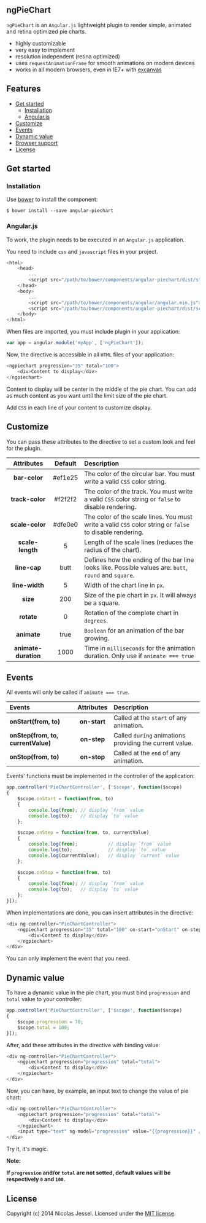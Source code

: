 ## ngPieChart

`ngPieChart` is an `Angular.js` lightweight plugin to render simple, animated and retina optimized pie charts.

* highly customizable
* very easy to implement
* resolution independent (retina optimized)
* uses `requestAnimationFrame` for smooth animations on modern devices
* works in all modern browsers, even in IE7+ with [excanvas](https://code.google.com/p/explorercanvas/wiki/Instructions)

## Features

* [Get started](#get-started)
    * [Installation](#installation)
    * [Angular.js](#angularjs)
* [Customize](#customize)
* [Events](#events)
* [Dynamic value](#dynamic-value)
* [Browser support](#browser-support)
* [License](#license)

## Get started

### Installation

Use [bower](http://www.bower.io) to install the component:

```
$ bower install --save angular-piechart
```

### Angular.js

To work, the plugin needs to be executed in an `Angular.js` application.

You need to include `css` and `javascript` files in your project.

```javascript
<html>
    <head>
        ...
        <script src="/path/to/bower/components/angular-piechart/dist/styles/angular-piechart.min.css"></script>
    </head>
    <body>
        ...
        <script src="/path/to/bower/components/angular/angular.min.js"></script>
        <script src="/path/to/bower/components/angular-piechart/dist/scripts/angular-piechart.min.js"></script>
    </body>
</html>
```

When files are imported, you must include plugin in your application:

```javascript
var app = angular.module('myApp', ['ngPieChart']);
```

Now, the directive is accessible in all `HTML` files of your application:

```javascript
<ngpiechart progression="35" total="100">
    <div>Content to display</div>
</ngpiechart>
```

Content to display will be center in the middle of the pie chart. You can add as much content as you want until the limit size of the pie chart.

Add `CSS` in each line of your content to customize display.

## Customize

You can pass these attributes to the directive to set a custom look and feel for the plugin.

| Attributes                  | Default       | Description
|:---------------------------:|:-------------:|:--------------
| **bar-color** | #ef1e25 | The color of the circular bar. You must write a valid `CSS` color string.
| **track-color** | #f2f2f2 | The color of the track. You must write a valid `CSS` color string or `false` to disable rendering.
| **scale-color** | #dfe0e0 | The color of the scale lines. You must write a valid `CSS` color string or `false` to disable rendering.
| **scale-length** | 5 | Length of the scale lines (reduces the radius of the chart).
| **line-cap** | butt | Defines how the ending of the bar line looks like. Possible values are: `butt`, `round` and `square`.
| **line-width** | 5 | Width of the chart line in `px`.
| **size** | 200 | Size of the pie chart in `px`. It will always be a square.
| **rotate** | 0 | Rotation of the complete chart in `degrees`.
| **animate** | true | `Boolean` for an animation of the bar growing.
| **animate-duration** | 1000 | Time in `milliseconds` for the animation duration. Only use if `animate === true`

## Events

All events will only be called if `animate === true`.

| Events                     | Attributes    | Description
|:---------------------------|:-------------:|:------------
| **onStart(from, to)** | **on-start** | Called at the `start` of any animation.
| **onStep(from, to, currentValue)** | **on-step** | Called `during` animations providing the current value.
| **onStop(from, to)** | **on-stop** | Called at the `end` of any animation.

Events' functions must be implemented in the controller of the application:

```javascript
app.controller('PieChartController', ['$scope', function($scope)
{
    $scope.onStart = function(from, to)
    {
        console.log(from); // display `from` value
        console.log(to);   // display `to` value
    };

    $scope.onStep = function(from, to, currentValue)
    {
        console.log(from);           // display `from` value
        console.log(to);             // display `to` value
        console.log(currentValue);   // display `current` value
    };

    $scope.onStop = function(from, to)
    {
        console.log(from); // display `from` value
        console.log(to);   // display `to` value
    };
}]);
```

When implementations are done, you can insert attributes in the directive:

```javascript
<div ng-controller="PieChartController">
    <ngpiechart progression="35" total="100" on-start="onStart" on-step="onStep" on-stop="onStop">
        <div>Content to display</div>
    </ngpiechart>
</div>
```

You can only implement the event that you need.

## Dynamic value

To have a dynamic value in the pie chart, you must bind `progression` and `total` value to your controller:

```javascript
app.controller('PieChartController', ['$scope', function($scope)
{
    $scope.progression = 70;
    $scope.total = 100;
}]);
```

After, add these attributes in the directive with binding value:

```javascript
<div ng-controller="PieChartController">
    <ngpiechart progression="progression" total="total">
        <div>Content to display</div>
    </ngpiechart>
</div>
```

Now, you can have, by example, an input text to change the value of pie chart:

```javascript
<div ng-controller="PieChartController">
    <ngpiechart progression="progression" total="total">
        <div>Content to display</div>
    </ngpiechart>
    <input type="text" ng-model="progression" value="{{progression}}" />
</div>
```

Try it, it's magic.

**Note:**

**If `progression` and/or `total` are not setted, default values will be respectively `0` and `100`.**

## License
Copyright (c) 2014 Nicolas Jessel. Licensed under the [MIT license](https://github.com/njl07/angular-piechart/blob/master/LICENSE.md).
